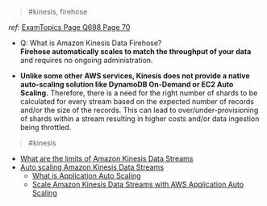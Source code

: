 >#kinesis, firehose

_ref_: [ExamTopics Page Q698 Page 70](https://www.examtopics.com/exams/amazon/aws-certified-solutions-architect-professional/view/70/#:~:text=kinesis%20does%20not%20provide%20a%20native%20auto-scaling%20solution)
* Q: What is Amazon Kinesis Data Firehose?  
**Firehose automatically scales to match the throughput of your data** and requires no ongoing administration.

* **Unlike some other AWS services, Kinesis does not provide a native auto-scaling solution like DynamoDB On-Demand or EC2 Auto Scaling.** Therefore, there is a need for the right number of shards to be calculated for every stream based on the expected number of records and/or the size of the records. This can lead to over/under-provisioning of shards within a stream resulting in higher costs and/or data ingestion being throttled.

> #kinesis  
 * [What are the limits of Amazon Kinesis Data Streams](https://aws.amazon.com/kinesis/data-streams/faqs/#:~:text=limits%20of%20amazon%20kinesis%20data%20streams )
 * [Auto scaling Amazon Kinesis Data Streams](https://aws.amazon.com/blogs/big-data/auto-scaling-amazon-kinesis-data-streams-using-amazon-cloudwatch-and-aws-lambda/#:~:text=auto%20scaling%20amazon%20kinesis%20data%20streams)
   * [What is Application Auto Scaling](https://docs.aws.amazon.com/autoscaling/application/userguide/what-is-application-auto-scaling.html#:~:text=who%20need%20a%20solution%20for%20automatically%20scaling%20their%20scalable%20resources%20for%20individual%20aws%20services%20beyond%20amazon%20ec2)
   * [Scale Amazon Kinesis Data Streams with AWS Application Auto Scaling](https://aws.amazon.com/blogs/big-data/scaling-amazon-kinesis-data-streams-with-aws-application-auto-scaling/#:~:text=scale%20amazon%20kinesis%20data%20streams%20with%20aws%20application%20auto%20scaling)
